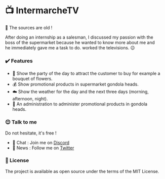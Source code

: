 # :tv: IntermarcheTV

:older_man: The sources are old !

After doing an internship as a salesman, I discussed my passion with the boss of the supermarket because he wanted
to know more about me and he immediately gave me a task to do. worked the televisions. :wink:


### :heavy_check_mark:  Features
- :date:  Show the party of the day to attract the customer to buy for example a bouquet of flowers.
- :moneybag:  Show promotional products in supermarket gondola heads.
- :cloud:  Show the weather for the day and the next three days (morning, afternoon, night).
- :wrench:  An administration to administer promotional products in gondola heads.
### 😊  Talk to me
Do not hesitate, it's free !

- 💬  Chat : Join me on [Discord](https://discord.gg/tRse4qu)
- 📣  News : Follow me on [Twitter](https://twitter.com/gynidark)

### 📖  License
The project is available as open source under the terms of the MIT License.

